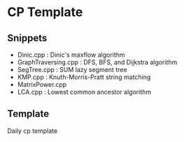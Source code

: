 # CP Template
## Snippets
<ul>
    <li>Dinic.cpp : Dinic's maxflow algorithm</li>
    <li>GraphTraversing.cpp : DFS, BFS, and Dijkstra algorithm</li>
    <li>SegTree.cpp : SUM lazy segment tree</li>
    <li>KMP.cpp : Knuth-Morris-Pratt string matching</li>
    <li>MatrixPower.cpp</li>
    <li>LCA.cpp : Lowest common ancestor algorithm</li>
</ul>

## Template
Daily cp template
